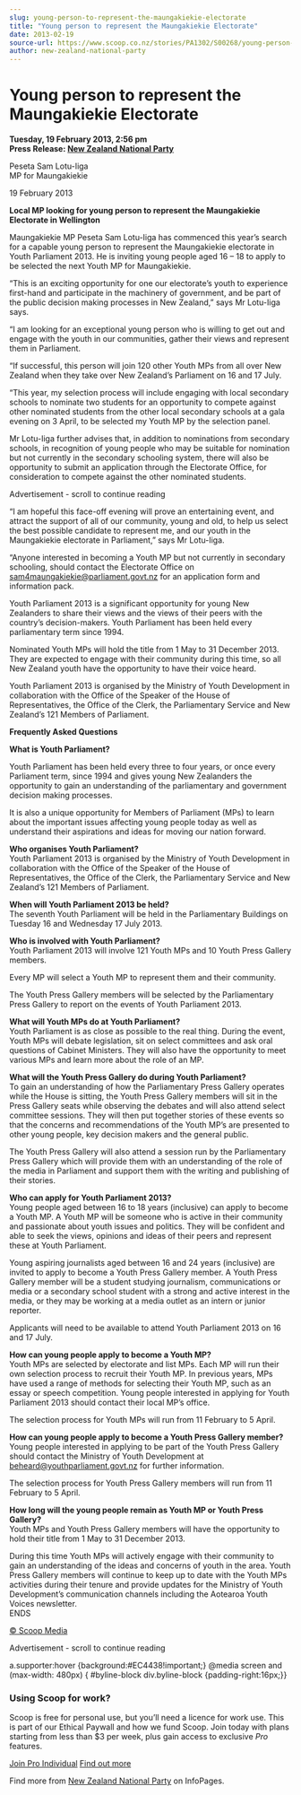 ```yaml
---
slug: young-person-to-represent-the-maungakiekie-electorate
title: "Young person to represent the Maungakiekie Electorate"
date: 2013-02-19
source-url: https://www.scoop.co.nz/stories/PA1302/S00268/young-person-to-represent-the-maungakiekie-electorate.htm
author: new-zealand-national-party
---
```

Young person to represent the Maungakiekie Electorate
=====================================================

**Tuesday, 19 February 2013, 2:56 pm**  
**Press Release: [New Zealand National Party](https://info.scoop.co.nz/New_Zealand_National_Party)**

Peseta Sam Lotu-Iiga  
MP for Maungakiekie

19 February 2013

**Local MP looking for young person to represent the Maungakiekie Electorate in Wellington**

Maungakiekie MP Peseta Sam Lotu-Iiga has commenced this year’s search for a capable young person to represent the Maungakiekie electorate in Youth Parliament 2013. He is inviting young people aged 16 – 18 to apply to be selected the next Youth MP for Maungakiekie.

“This is an exciting opportunity for one our electorate’s youth to experience first-hand and participate in the machinery of government, and be part of the public decision making processes in New Zealand,” says Mr Lotu-Iiga says.

“I am looking for an exceptional young person who is willing to get out and engage with the youth in our communities, gather their views and represent them in Parliament.

“If successful, this person will join 120 other Youth MPs from all over New Zealand when they take over New Zealand’s Parliament on 16 and 17 July.

“This year, my selection process will include engaging with local secondary schools to nominate two students for an opportunity to compete against other nominated students from the other local secondary schools at a gala evening on 3 April, to be selected my Youth MP by the selection panel.

Mr Lotu-Iiga further advises that, in addition to nominations from secondary schools, in recognition of young people who may be suitable for nomination but not currently in the secondary schooling system, there will also be opportunity to submit an application through the Electorate Office, for consideration to compete against the other nominated students.

Advertisement - scroll to continue reading





“I am hopeful this face-off evening will prove an entertaining event, and attract the support of all of our community, young and old, to help us select the best possible candidate to represent me, and our youth in the Maungakiekie electorate in Parliament,” says Mr Lotu-Iiga.

“Anyone interested in becoming a Youth MP but not currently in secondary schooling, should contact the Electorate Office on [sam4maungakiekie@parliament.govt.nz](mailto:sam4maungakiekie@parliament.govt.nz) for an application form and information pack.

Youth Parliament 2013 is a significant opportunity for young New Zealanders to share their views and the views of their peers with the country’s decision-makers. Youth Parliament has been held every parliamentary term since 1994.

Nominated Youth MPs will hold the title from 1 May to 31 December 2013. They are expected to engage with their community during this time, so all New Zealand youth have the opportunity to have their voice heard.

Youth Parliament 2013 is organised by the Ministry of Youth Development in collaboration with the Office of the Speaker of the House of Representatives, the Office of the Clerk, the Parliamentary Service and New Zealand’s 121 Members of Parliament.

**Frequently Asked Questions**

**What is Youth Parliament?**

Youth Parliament has been held every three to four years, or once every Parliament term, since 1994 and gives young New Zealanders the opportunity to gain an understanding of the parliamentary and government decision making processes.

It is also a unique opportunity for Members of Parliament (MPs) to learn about the important issues affecting young people today as well as understand their aspirations and ideas for moving our nation forward.

**Who organises Youth Parliament?**  
Youth Parliament 2013 is organised by the Ministry of Youth Development in collaboration with the Office of the Speaker of the House of Representatives, the Office of the Clerk, the Parliamentary Service and New Zealand’s 121 Members of Parliament.

**When will Youth Parliament 2013 be held?**  
The seventh Youth Parliament will be held in the Parliamentary Buildings on Tuesday 16 and Wednesday 17 July 2013.

**Who is involved with Youth Parliament?**  
Youth Parliament 2013 will involve 121 Youth MPs and 10 Youth Press Gallery members.

Every MP will select a Youth MP to represent them and their community.

The Youth Press Gallery members will be selected by the Parliamentary Press Gallery to report on the events of Youth Parliament 2013.

**What will Youth MPs do at Youth Parliament?**  
Youth Parliament is as close as possible to the real thing. During the event, Youth MPs will debate legislation, sit on select committees and ask oral questions of Cabinet Ministers. They will also have the opportunity to meet various MPs and learn more about the role of an MP.

**What will the Youth Press Gallery do during Youth Parliament?**  
To gain an understanding of how the Parliamentary Press Gallery operates while the House is sitting, the Youth Press Gallery members will sit in the Press Gallery seats while observing the debates and will also attend select committee sessions. They will then put together stories of these events so that the concerns and recommendations of the Youth MP’s are presented to other young people, key decision makers and the general public.

The Youth Press Gallery will also attend a session run by the Parliamentary Press Gallery which will provide them with an understanding of the role of the media in Parliament and support them with the writing and publishing of their stories.

**Who can apply for Youth Parliament 2013?**  
Young people aged between 16 to 18 years (inclusive) can apply to become a Youth MP. A Youth MP will be someone who is active in their community and passionate about youth issues and politics. They will be confident and able to seek the views, opinions and ideas of their peers and represent these at Youth Parliament.

Young aspiring journalists aged between 16 and 24 years (inclusive) are invited to apply to become a Youth Press Gallery member. A Youth Press Gallery member will be a student studying journalism, communications or media or a secondary school student with a strong and active interest in the media, or they may be working at a media outlet as an intern or junior reporter.

Applicants will need to be available to attend Youth Parliament 2013 on 16 and 17 July.

**How can young people apply to become a Youth MP?**  
Youth MPs are selected by electorate and list MPs. Each MP will run their own selection process to recruit their Youth MP. In previous years, MPs have used a range of methods for selecting their Youth MP, such as an essay or speech competition. Young people interested in applying for Youth Parliament 2013 should contact their local MP’s office.

The selection process for Youth MPs will run from 11 February to 5 April.

**How can young people apply to become a Youth Press Gallery member?**  
Young people interested in applying to be part of the Youth Press Gallery should contact the Ministry of Youth Development at [beheard@youthparliament.govt.nz](mailto:beheard@youthparliament.govt.nz) for further information.

The selection process for Youth Press Gallery members will run from 11 February to 5 April.

**How long will the young people remain as Youth MP or Youth Press Gallery?**  
Youth MPs and Youth Press Gallery members will have the opportunity to hold their title from 1 May to 31 December 2013.

During this time Youth MPs will actively engage with their community to gain an understanding of the ideas and concerns of youth in the area. Youth Press Gallery members will continue to keep up to date with the Youth MPs activities during their tenure and provide updates for the Ministry of Youth Development’s communication channels including the Aotearoa Youth Voices newsletter.  
ENDS

[© Scoop Media](http://www.scoop.co.nz/about/terms.html)  

Advertisement - scroll to continue reading



a.supporter:hover {background:#EC4438!important;} @media screen and (max-width: 480px) { #byline-block div.byline-block {padding-right:16px;}}

### Using Scoop for work?

Scoop is free for personal use, but you’ll need a licence for work use. This is part of our Ethical Paywall and how we fund Scoop. Join today with plans starting from less than $3 per week, plus gain access to exclusive _Pro_ features.  
  
[Join Pro Individual](https://pro.scoop.co.nz/Individual/?from=ProIn24) [Find out more](https://pro.scoop.co.nz/using-scoop-for-work/?from=ProIn24)

Find more from [New Zealand National Party](https://info.scoop.co.nz/New_Zealand_National_Party) on InfoPages.